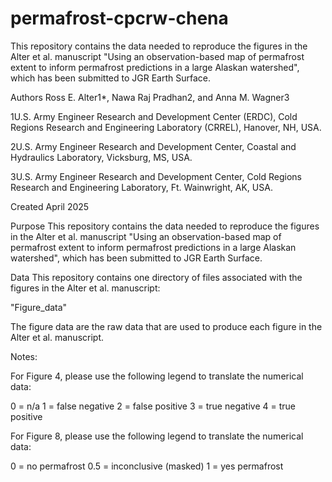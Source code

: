 # permafrost-cpcrw-chena

This repository contains the data needed to reproduce the figures in the Alter et al. manuscript "Using an observation-based map of permafrost extent to inform permafrost predictions in a large Alaskan watershed", which has been submitted to JGR Earth Surface.

Authors
Ross E. Alter1*, Nawa Raj Pradhan2, and Anna M. Wagner3

1U.S. Army Engineer Research and Development Center (ERDC), Cold Regions Research and Engineering Laboratory (CRREL), Hanover, NH, USA.

2U.S. Army Engineer Research and Development Center, Coastal and Hydraulics Laboratory, Vicksburg, MS, USA.

3U.S. Army Engineer Research and Development Center, Cold Regions Research and Engineering Laboratory, Ft. Wainwright, AK, USA.

Created
April 2025

Purpose
This repository contains the data needed to reproduce the figures in the Alter et al. manuscript "Using an observation-based map of permafrost extent to inform permafrost predictions in a large Alaskan watershed", which has been submitted to JGR Earth Surface.

Data
This repository contains one directory of files associated with the figures in the Alter et al. manuscript:

"Figure_data"

The figure data are the raw data that are used to produce each figure in the Alter et al. manuscript.

Notes:

For Figure 4, please use the following legend to translate the numerical data:

0 = n/a
1 = false negative
2 = false positive
3 = true negative
4 = true positive

For Figure 8, please use the following legend to translate the numerical data:

0 = no permafrost
0.5 = inconclusive (masked)
1 = yes permafrost
